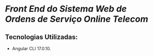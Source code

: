 
# *Front End do Sistema Web de Ordens de Serviço Online Telecom*

## Tecnologias Utilizadas:

- Angular CLI 17.0.10.
